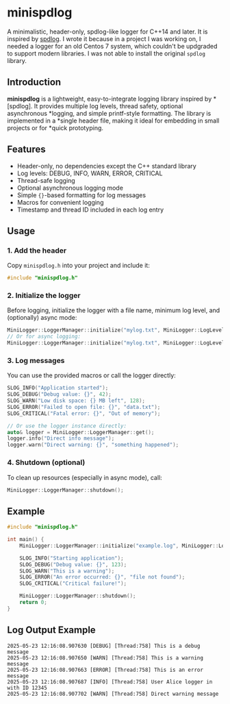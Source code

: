 # minispdlog

A minimalistic, header-only, spdlog-like logger for C++14 and later. It is
inspired by [spdlog](https://github.com/gabime/spdlog).  I wrote it because in a
project I was working on, I needed a logger for an old Centos 7 system, which
couldn't be updgraded to support modern libraries. I was not able to install the
original `spdlog` library.

## Introduction

**minispdlog** is a lightweight, easy-to-integrate logging library inspired by
*[spdlog]. It provides multiple log levels, thread safety, optional asynchronous
*logging, and simple printf-style formatting. The library is implemented in a
*single header file, making it ideal for embedding in small projects or for
*quick prototyping.

## Features

- Header-only, no dependencies except the C++ standard library
- Log levels: DEBUG, INFO, WARN, ERROR, CRITICAL
- Thread-safe logging
- Optional asynchronous logging mode
- Simple `{}`-based formatting for log messages
- Macros for convenient logging
- Timestamp and thread ID included in each log entry

## Usage

### 1. Add the header

Copy `minispdlog.h` into your project and include it:

```cpp
#include "minispdlog.h"
```

### 2. Initialize the logger

Before logging, initialize the logger with a file name, minimum log level, and (optionally) async mode:

```cpp
MiniLogger::LoggerManager::initialize("mylog.txt", MiniLogger::LogLevel::DEBUG, false);
// Or for async logging:
MiniLogger::LoggerManager::initialize("mylog.txt", MiniLogger::LogLevel::INFO, true);
```

### 3. Log messages

You can use the provided macros or call the logger directly:

```cpp
SLOG_INFO("Application started");
SLOG_DEBUG("Debug value: {}", 42);
SLOG_WARN("Low disk space: {} MB left", 128);
SLOG_ERROR("Failed to open file: {}", "data.txt");
SLOG_CRITICAL("Fatal error: {}", "Out of memory");

// Or use the logger instance directly:
auto& logger = MiniLogger::LoggerManager::get();
logger.info("Direct info message");
logger.warn("Direct warning: {}", "something happened");
```

### 4. Shutdown (optional)

To clean up resources (especially in async mode), call:

```cpp
MiniLogger::LoggerManager::shutdown();
```

## Example

```cpp
#include "minispdlog.h"

int main() {
    MiniLogger::LoggerManager::initialize("example.log", MiniLogger::LogLevel::DEBUG);

    SLOG_INFO("Starting application");
    SLOG_DEBUG("Debug value: {}", 123);
    SLOG_WARN("This is a warning");
    SLOG_ERROR("An error occurred: {}", "file not found");
    SLOG_CRITICAL("Critical failure!");

    MiniLogger::LoggerManager::shutdown();
    return 0;
}
```

## Log Output Example

```text
2025-05-23 12:16:08.907630 [DEBUG] [Thread:758] This is a debug message
2025-05-23 12:16:08.907650 [WARN] [Thread:758] This is a warning message
2025-05-23 12:16:08.907663 [ERROR] [Thread:758] This is an error message
2025-05-23 12:16:08.907687 [INFO] [Thread:758] User Alice logger in with ID 12345
2025-05-23 12:16:08.907702 [WARN] [Thread:758] Direct warning message
```
